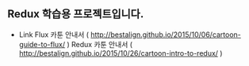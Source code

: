 ## Redux 학습용 프로젝트입니다.

- Link
Flux 카툰 안내서 ( http://bestalign.github.io/2015/10/06/cartoon-guide-to-flux/ )
Redux 카툰 안내서 ( http://bestalign.github.io/2015/10/26/cartoon-intro-to-redux/ )
